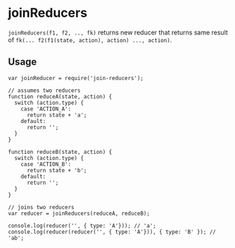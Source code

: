 # joinReducers

`joinReducers(f1, f2, .., fk)` returns new reducer that returns same result of `fk(... f2(f1(state, action), action) ..., action)`.

## Usage

```
var joinReducer = require('join-reducers');

// assumes two reducers
function reduceA(state, action) {
  switch (action.type) {
    case 'ACTION_A':
      return state + 'a';
    default:
      return '';
  }
}

function reduceB(state, action) {
  switch (action.type) {
    case 'ACTION_B':
      return state + 'b';
    default:
      return '';
  }
}

// joins two reducers
var reducer = joinReducers(reduceA, reduceB);

console.log(reducer('', { type: 'A'})); // 'a';
console.log(reducer(reducer('', { type: 'A'})), { type: 'B' }); // 'ab';
```
